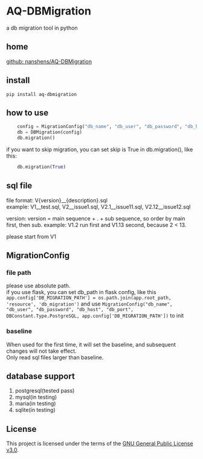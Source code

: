 # AQ-DBMigration
a db migration tool in python   

## home
[github: nanshens/AQ-DBMigration](https://github.com/nanshens/AQ-DBMigration)

## install
`pip install aq-dbmigration`   

## how to use   

```python
    config = MigrationConfig("db_name", "db_user", "db_password", "db_host", "db_port", DBConstant.Type.PostgreSQL, "db file path")
    db = DBMigration(config)
    db.migration()
```

if you want to skip migration, you can set skip is True in db.migration(), like this:

```python
    db.migration(True)
```



## sql file
file format: V{version}__{description}.sql   
example: V1__test.sql, V2__issue1.sql, V2.1__issue11.sql, V2.12__issue12.sql   

version:
version = main sequence + . + sub sequence, so order by main first, then sub.
example: V1.2 run first and V1.13 second, because 2 < 13.   

please start from V1

## MigrationConfig

### file path
please use absolute path.   
if you use flask, you can set db_path in flask config,
like this `app.config['DB_MIGRATION_PATH'] = os.path.join(app.root_path, 'resource', 'db_migration')`
and use `MigrationConfig("db_name", "db_user", "db_password", "db_host", "db_port", DBConstant.Type.PostgreSQL, app.config['DB_MIGRATION_PATH'])` to init   


### baseline
When used for the first time, it will set the baseline, and subsequent changes will not take effect.   
Only read sql files larger than baseline.   


## database support
1. postgresql(tested pass)
2. mysql(in testing)
3. maria(in testing)
4. sqlite(in testing)


## License
This project is licensed under the terms of the [GNU General Public License v3.0](LICENSE).
